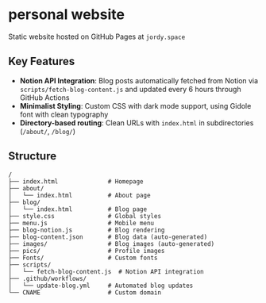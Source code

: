 # personal website

Static website hosted on GitHub Pages at `jordy.space`

## Key Features

- **Notion API Integration**: Blog posts automatically fetched from Notion via `scripts/fetch-blog-content.js` and updated every 6 hours through GitHub Actions
- **Minimalist Styling**: Custom CSS with dark mode support, using Gidole font with clean typography
- **Directory-based routing**: Clean URLs with `index.html` in subdirectories (`/about/`, `/blog/`)

## Structure

```
/
├── index.html              # Homepage
├── about/
│   └── index.html          # About page
├── blog/
│   └── index.html          # Blog page
├── style.css               # Global styles
├── menu.js                 # Mobile menu
├── blog-notion.js          # Blog rendering
├── blog-content.json       # Blog data (auto-generated)
├── images/                 # Blog images (auto-generated)
├── pics/                   # Profile images
├── Fonts/                  # Custom fonts
├── scripts/
│   └── fetch-blog-content.js  # Notion API integration
├── .github/workflows/
│   └── update-blog.yml     # Automated blog updates
└── CNAME                   # Custom domain
```